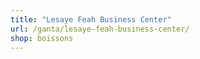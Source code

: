 ```yaml
---
title: "Lesaye Feah Business Center"
url: /ganta/lesaye-feah-business-center/
shop: boissons
---
```

